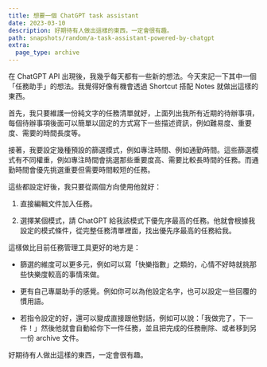 ```yaml
---
title: 想要一個 ChatGPT task assistant
date: 2023-03-10
description: 好期待有人做出這樣的東西，一定會很有趣。
path: snapshots/random/a-task-assistant-powered-by-chatgpt
extra:
  page_type: archive
---
```


在 ChatGPT API 出現後，我幾乎每天都有一些新的想法。今天來記一下其中一個「任務助手」的想法。我覺得好像有機會透過 Shortcut 搭配 Notes 就做出這樣的東西。

首先，我只要維護一份純文字的任務清單就好，上面列出我所有近期的待辦事項，每個待辦事項後面可以簡單以固定的方式寫下一些描述資訊，例如難易度、重要度、需要的時間長度等。

接著，我要設定幾種預設的篩選模式，例如專注時間、例如通勤時間。這些篩選模式有不同權重，例如專注時間會挑選那些重要度高、需要比較長時間的任務。而通勤時間會優先挑選重要但需要時間較短的任務。

這些都設定好後，我只要從兩個方向使用他就好：

1. 直接編輯文件加入任務。

2. 選擇某個模式，請 ChatGPT 給我該模式下優先序最高的任務。他就會根據我設定的模式條件，從完整任務清單裡面，找出優先序最高的任務給我。

這樣做比目前任務管理工具更好的地方是：

- 篩選的維度可以更多元，例如可以寫「快樂指數」之類的，心情不好時就挑那些快樂度較高的事情來做。

- 更有自己專屬助手的感覺。例如你可以為他設定名字，也可以設定一些回覆的慣用語。

- 若指令設定的好，還可以變成直接跟他對話，例如可以說：「我做完了，下一件！」然後他就會自動給你下一件任務，並且把完成的任務刪除、或者移到另一份 archive 文件。

好期待有人做出這樣的東西，一定會很有趣。

